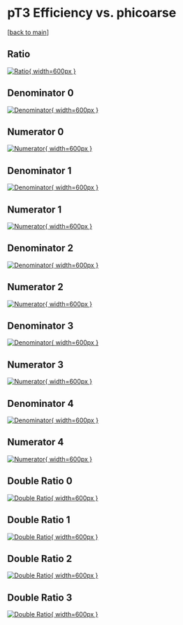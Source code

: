 # pT3 Efficiency vs. phicoarse

[[back to main](./)]



## Ratio

[![Ratio](../mtv/var/pT3_xtr_0_0_eff_phicoarse.png){ width=600px }](../mtv/var/pT3_xtr_0_0_eff_phicoarse.pdf)

## Denominator 0

[![Denominator](../mtv/den/pT3_xtr_0_0_eff_phicoarse_den0.png){ width=600px }](../mtv/den/pT3_xtr_0_0_eff_phicoarse_den0.pdf)

## Numerator 0

[![Numerator](../mtv/num/pT3_xtr_0_0_eff_phicoarse_num0.png){ width=600px }](../mtv/num/pT3_xtr_0_0_eff_phicoarse_num0.pdf)

## Denominator 1

[![Denominator](../mtv/den/pT3_xtr_0_0_eff_phicoarse_den1.png){ width=600px }](../mtv/den/pT3_xtr_0_0_eff_phicoarse_den1.pdf)

## Numerator 1

[![Numerator](../mtv/num/pT3_xtr_0_0_eff_phicoarse_num1.png){ width=600px }](../mtv/num/pT3_xtr_0_0_eff_phicoarse_num1.pdf)

## Denominator 2

[![Denominator](../mtv/den/pT3_xtr_0_0_eff_phicoarse_den2.png){ width=600px }](../mtv/den/pT3_xtr_0_0_eff_phicoarse_den2.pdf)

## Numerator 2

[![Numerator](../mtv/num/pT3_xtr_0_0_eff_phicoarse_num2.png){ width=600px }](../mtv/num/pT3_xtr_0_0_eff_phicoarse_num2.pdf)

## Denominator 3

[![Denominator](../mtv/den/pT3_xtr_0_0_eff_phicoarse_den3.png){ width=600px }](../mtv/den/pT3_xtr_0_0_eff_phicoarse_den3.pdf)

## Numerator 3

[![Numerator](../mtv/num/pT3_xtr_0_0_eff_phicoarse_num3.png){ width=600px }](../mtv/num/pT3_xtr_0_0_eff_phicoarse_num3.pdf)

## Denominator 4

[![Denominator](../mtv/den/pT3_xtr_0_0_eff_phicoarse_den4.png){ width=600px }](../mtv/den/pT3_xtr_0_0_eff_phicoarse_den4.pdf)

## Numerator 4

[![Numerator](../mtv/num/pT3_xtr_0_0_eff_phicoarse_num4.png){ width=600px }](../mtv/num/pT3_xtr_0_0_eff_phicoarse_num4.pdf)

## Double Ratio 0

[![Double Ratio](../mtv/ratio/pT3_xtr_0_0_eff_phicoarse_ratio0.png){ width=600px }](../mtv/ratio/pT3_xtr_0_0_eff_phicoarse_ratio0.pdf)

## Double Ratio 1

[![Double Ratio](../mtv/ratio/pT3_xtr_0_0_eff_phicoarse_ratio1.png){ width=600px }](../mtv/ratio/pT3_xtr_0_0_eff_phicoarse_ratio1.pdf)

## Double Ratio 2

[![Double Ratio](../mtv/ratio/pT3_xtr_0_0_eff_phicoarse_ratio2.png){ width=600px }](../mtv/ratio/pT3_xtr_0_0_eff_phicoarse_ratio2.pdf)

## Double Ratio 3

[![Double Ratio](../mtv/ratio/pT3_xtr_0_0_eff_phicoarse_ratio3.png){ width=600px }](../mtv/ratio/pT3_xtr_0_0_eff_phicoarse_ratio3.pdf)

